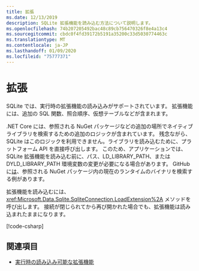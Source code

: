 ```yaml
---
title: 拡張
ms.date: 12/13/2019
description: SQLite 拡張機能を読み込む方法について説明します。
ms.openlocfilehash: 74b207205492bac48c89cb756470326f8e4a13c4
ms.sourcegitcommit: cbdc0f4fd39172b5191a35200c33d5030774463c
ms.translationtype: MT
ms.contentlocale: ja-JP
ms.lasthandoff: 01/09/2020
ms.locfileid: "75777371"
---
```

# <a name="extensions"></a>拡張

SQLite では、実行時の拡張機能の読み込みがサポートされています。 拡張機能には、追加の SQL 関数、照合順序、仮想テーブルなどが含まれます。

.NET Core には、参照される NuGet パッケージなどの追加の場所でネイティブライブラリを検索するための追加のロジックが含まれています。 残念ながら、SQLite はこのロジックを利用できません。ライブラリを読み込むために、プラットフォーム API を直接呼び出します。 このため、アプリケーションでは、SQLite 拡張機能を読み込む前に、パス、LD_LIBRARY_PATH、または DYLD_LIBRARY_PATH 環境変数の変更が必要になる場合があります。 GitHub に[は](https://github.com/dotnet/samples/blob/master/snippets/standard/data/sqlite/ExtensionsSample/Program.cs)、参照される NuGet パッケージ内の現在のランタイムのバイナリを検索する例があります。

拡張機能を読み込むには、<xref:Microsoft.Data.Sqlite.SqliteConnection.LoadExtension%2A> メソッドを呼び出します。 接続が閉じられてから再び開かれた場合でも、拡張機能は読み込まれたままになります。

[!code-csharp[](../../../../samples/snippets/standard/data/sqlite/ExtensionsSample/Program.cs?name=snippet_LoadExtension)]

## <a name="see-also"></a>関連項目

* [実行時の読み込み可能な拡張機能](https://www.sqlite.org/loadext.html)
